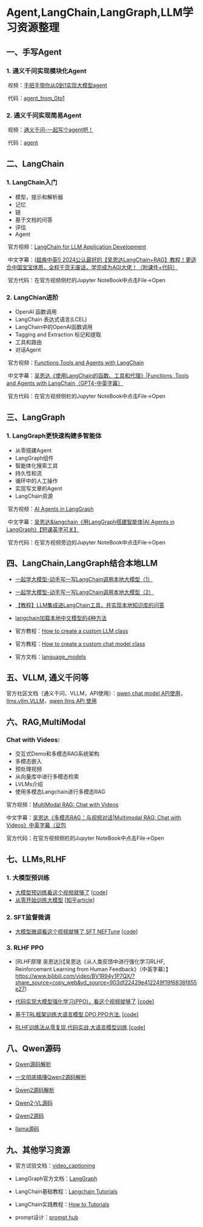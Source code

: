 # Agent,LangChain,LangGraph,LLM学习资源整理

## 一、手写Agent

### 1. 通义千问实现模块化Agent

​	视频：[手把手带你从0到1实现大模型agent](https://www.bilibili.com/video/BV1Sz421m7Rr/?share_source=copy_web&vd_source=903df22429e412249f19f6838f855e27)

​	代码：[agent_from_0to1](https://github.com/Yazooliu/agent_from_0t1)

### 2. 通义千问实现简易Agent

​	视频：[通义千问-一起写个agent吧！](https://www.bilibili.com/video/BV1QF4m177Rx/?share_source=copy_web&vd_source=903df22429e412249f19f6838f855e27)

​	代码：[agent](https://github.com/owenliang/agent)

## 二、LangChain

### 1. LangChain入门

- 模型，提示和解析器
- 记忆
- 链
- 基于文档的问答
- 评估
- Agent

​	官方视频：[LangChain for LLM Application Development](https://learn.deeplearning.ai/courses/langchain/lesson/1/introduction)

​	中文字幕：[(超爽中英!) 2024公认最好的【吴恩达LangChain+RAG】教程！更适合中国宝宝体质，全程干货无废话，学完成为AGI大佬！（附课件+代码）](https://www.bilibili.com/video/BV1TJ4zemETf/?share_source=copy_web&vd_source=903df22429e412249f19f6838f855e27)

​	官方代码：在官方视频侧栏的Jupyter NoteBook中点击File->Open

### 2. LangChian进阶

- OpenAI 函数调用
- LangChain 表达式语言(LCEL)
- LangChain中的OpenAI函数调用
- Tagging and Extraction 标记和提取
- 工具和路由
- 对话Agent

​	官方视频：[Functions,Tools and Agents with LangChain](https://learn.deeplearning.ai/courses/functions-tools-agents-langchain/lesson/1/introduction)

​	中文字幕：[吴恩达《使用LangChain的函数、工具和代理》|Functions, Tools and Agents with LangChain（GPT4-中英字幕）]( https://www.bilibili.com/video/BV1oG411k7HU/?share_source=copy_web&vd_source=903df22429e412249f19f6838f855e27)

​	官方代码：在官方视频侧栏的Jupyter NoteBook中点击File->Open

## 三、LangGraph

### 1. LangGraph更快速构建多智能体

- 从零搭建Agent
- LangGraph组件
- 智能体化搜索工具
- 持久性和流
- 循环中的人工操作
- 实现写文章的Agent
- LangChain资源

​	官方视频：[AI Agents in LangGraph](https://learn.deeplearning.ai/courses/ai-agents-in-langgraph/lesson/1/introduction)

​	中文字幕：[吴恩达&langchain《用LangGraph搭建智能体|AI Agents in LangGraph》【短课英字可关】](https://www.bilibili.com/video/BV1bi421v7oD/?p=3&share_source=copy_web&vd_source=903df22429e412249f19f6838f855e27)

​	官方代码：在官方视频旁边的Jupyter NoteBook中点击File->Open

## 四、LangChain,LangGraph结合本地LLM

- [一起学大模型-动手写一写LangChain调用本地大模型（1）](https://blog.csdn.net/kljyrx/article/details/139361629?fromshare=blogdetail&sharetype=blogdetail&sharerId=139361629&sharerefer=PC&sharesource=Pure12321&sharefrom=from_link)

- [一起学大模型-动手写一写LangChain调用本地大模型（2）](https://blog.csdn.net/kljyrx/article/details/139362030?fromshare=blogdetail&sharetype=blogdetail&sharerId=139362030&sharerefer=PC&sharesource=Pure12321&sharefrom=from_link)

- [【教程】LLM集成进LangChain工具，并实现本地知识库的问答](https://blog.csdn.net/qq_36187610/article/details/131900517?fromshare=blogdetail&sharetype=blogdetail&sharerId=131900517&sharerefer=PC&sharesource=Pure12321&sharefrom=from_link)

- [langchain加载本地中文模型的4种方法](https://blog.csdn.net/2401_85373691/article/details/141824975?fromshare=blogdetail&sharetype=blogdetail&sharerId=141824975&sharerefer=PC&sharesource=Pure12321&sharefrom=from_link)

- 官方教程：[How to create a custom LLM class](https://python.langchain.com/docs/how_to/custom_llm/)

- 官方教程：[How to create a custom chat model class](https://python.langchain.com/docs/how_to/custom_chat_model/)

- 官方文档：[language_models](https://python.langchain.com/api_reference/core/language_models.html)

## 五、VLLM, 通义千问等

官方社区文档（通义千问、VLLM，API使用）：[qwen chat model API使用](https://python.langchain.com/api_reference/community/chat_models/langchain_community.chat_models.tongyi.ChatTongyi.html#langchain_community.chat_models.tongyi.ChatTongyi)，[llms.vllm.VLLM](https://python.langchain.com/api_reference/community/llms/langchain_community.llms.vllm.VLLM.html)，[qwen llms API 使用](https://python.langchain.com/api_reference/community/llms/langchain_community.llms.tongyi.Tongyi.html#langchain_community.llms.tongyi.Tongyi)

## 六、RAG,MultiModal

### Chat with Videos: 

- 交互式Demo和多模态RAG系统架构
- 多模态嵌入
- 预处理视频
- 从向量库中进行多模态检索
- LVLMs介绍
- 使用多模态Langchain进行多模态RAG

官方视频：[MultiModal RAG: Chat with Videos](https://learn.deeplearning.ai/courses/multimodal-rag-chat-with-videos/lesson/8/conclusion)

中文字幕：[吴恩达《多模态RAG：与视频对话|Multimodal RAG: Chat with Videos》中英字幕（豆包](https://www.bilibili.com/video/BV1mUtTehEsy/?share_source=copy_web&vd_source=903df22429e412249f19f6838f855e27)

官方代码：在官方视频侧栏的Jupyter NoteBook中点击File->Open

## 七、LLMs,RLHF

### 1. 大模型预训练

- [大模型预训练看这个视频就够了](https://www.bilibili.com/video/BV1xhYtewEum/?share_source=copy_web&vd_source=903df22429e412249f19f6838f855e27) [[code]](代码：https://github.com/RethinkFun/LLM)
- [从零开始训练大模型](https://www.bilibili.com/video/BV1a14y1o7fr/?share_source=copy_web&vd_source=903df22429e412249f19f6838f855e27) [[知乎article]](https://zhuanlan.zhihu.com/p/636270877)

### 2. SFT监督微调

- [大模型微调看这个视频就够了 SFT NEFTune](https://www.bilibili.com/video/BV1gmWDeLEMZ/?share_source=copy_web&vd_source=903df22429e412249f19f6838f855e27) [[code]](https://github.com/RethinkFun/sft/tree/main)

### 3. RLHF PPO

- [RLHF原理 吴恩达](【吴恩达《从人类反馈中进行强化学习RLHF, Reinforcement Learning from Human Feedback》（中英字幕）】 https://www.bilibili.com/video/BV1R94y1P7QX/?share_source=copy_web&vd_source=903df22429e412249f19f6838f855e27)

- [代码实现大模型强化学习(PPO)，看这个视频就够了](https://www.bilibili.com/video/BV1rixye7ET6/?share_source=copy_web&vd_source=903df22429e412249f19f6838f855e27) [[code]](https://github.com/RethinkFun/trian_ppo/tree/main/train_ppo)

- [基于TRL框架训练大语言模型,DPO,PPO方法.](https://www.bilibili.com/video/BV1bu4y1w7Dz/?share_source=copy_web&vd_source=903df22429e412249f19f6838f855e27) [[code]](https://github.com/lansinuote/Simple_TRL)

- [RLHF训练法从零复现,代码实战,大语言模型训练](https://www.bilibili.com/video/BV13r42177Hk/?share_source=copy_web&vd_source=903df22429e412249f19f6838f855e27) [[code]](https://github.com/lansinuote/Simple_TRL)

## 八、Qwen源码

- [Qwen源码解析](https://blog.csdn.net/weixin_43214046/article/details/140097346)

- [一文彻底搞懂Qwen2源码解析](https://blog.csdn.net/2201_75499313/article/details/142674883)
- [Qwen2源码解析](https://zhuanlan.zhihu.com/p/707921243)
- [Qwen2-VL源码](https://github.com/huggingface/transformers/tree/main/src/transformers/models/qwen2_vl)
- [Qwen2源码](https://github.com/huggingface/transformers/tree/main/src/transformers/models/qwen2)
- [llama源码](https://github.com/huggingface/transformers/tree/main/src/transformers/models/llama)

## 九、其他学习资源

- 官方试验文档：[video_captioning](https://python.langchain.com/api_reference/experimental/video_captioning.html)

- LangGraph官方文档：[LangGraph](https://langchain-ai.github.io/langgraph/reference/)

- LangChain基础教程：[Langchain Tutorials](https://python.langchain.com/docs/tutorials/)

- LangChain实践教程：[How to Tutorials](https://python.langchain.com/docs/how_to/)

- prompt设计：[prompt hub](https://smith.langchain.com/hub)
